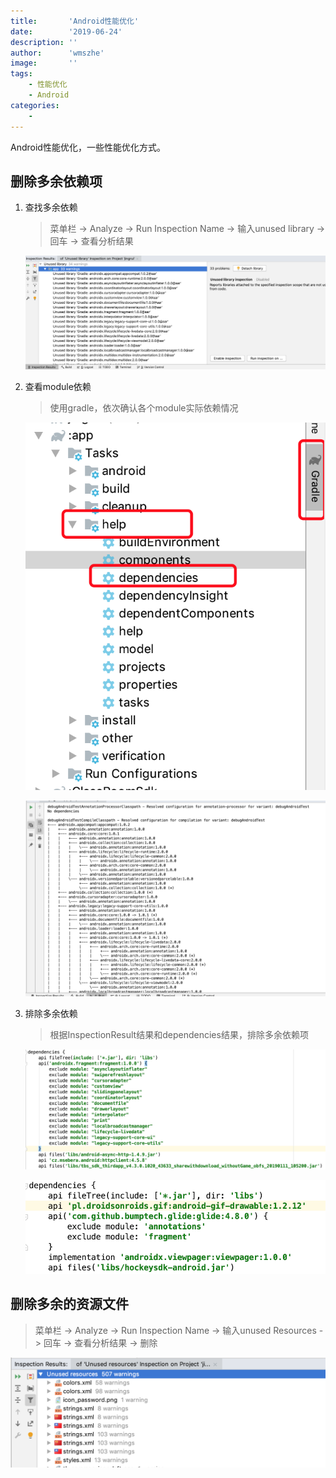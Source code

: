 ```yaml
---
title:       'Android性能优化'
date:        '2019-06-24'
description: ''
author:      'wmszhe'
image:       ''
tags:
    - 性能优化
    - Android
categories:
    - 
---
```


Android性能优化，一些性能优化方式。  

<!--more-->

##  删除多余依赖项

1. 查找多余依赖

    > 菜单栏 -> Analyze -> Run Inspection Name -> 输入unused library -> 回车 -> 查看分析结果
    
    ![](https://raw.githubusercontent.com/wmszhe/pichub/master/imgs/1561599539057.png)
    
2. 查看module依赖
    
    > 使用gradle，依次确认各个module实际依赖情况

    ![](https://raw.githubusercontent.com/wmszhe/pichub/master/imgs/1561599225931.png)
    
    ![](https://raw.githubusercontent.com/wmszhe/pichub/master/imgs/1561368142795.png)
    
3. 排除多余依赖

    > 根据InspectionResult结果和dependencies结果，排除多余依赖项
    
    ![](https://raw.githubusercontent.com/wmszhe/pichub/master/imgs/1561368152549.png)
    
    ![](https://raw.githubusercontent.com/wmszhe/pichub/master/imgs/1561599326748.png)
    

## 删除多余的资源文件

> 菜单栏 -> Analyze -> Run Inspection Name -> 输入unused Resources -> 回车 -> 查看分析结果 -> 删除

![](https://raw.githubusercontent.com/wmszhe/pichub/master/imgs/1561629719716.png)
